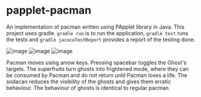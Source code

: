 # papplet-pacman
An implementation of pacman written using PApplet library in Java. This project uses gradle. ``gradle run`` is to run the application, ``gradle test`` runs the tests and ``gradle jacocoTestReport`` provides a report of the testing done.

![image](https://user-images.githubusercontent.com/86513920/123607162-f384b800-d840-11eb-8bf1-a9dc9c6dcb63.png) ![image](https://user-images.githubusercontent.com/86513920/123607406-36df2680-d841-11eb-800f-c709c6ee2ad9.png) ![image](https://user-images.githubusercontent.com/86513920/123607792-8c1b3800-d841-11eb-83d5-d5cd2489a374.png)

Pacman moves using arrow keys. Pressing spacebar toggles the Ghost's targets. The superfruits turn ghosts into frightened mode, where they can be consumed by Pacman and do not return until Pacman loses a life. The sodacan reduces the visibility of the ghosts and gives them erratic behaviour. The behaviour of ghosts is identical to regular pacman.
